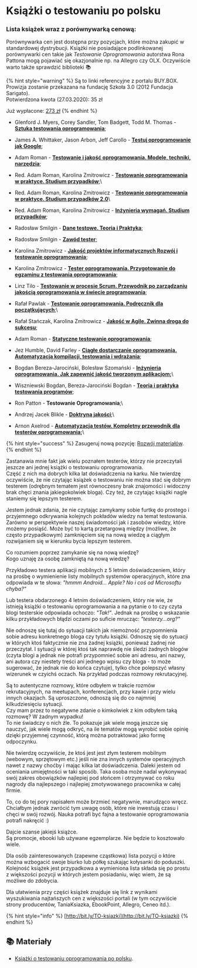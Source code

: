 # Książki o testowaniu po polsku

### Lista książek wraz z porównywarką cenową:

Porównywarka cen jest dostępna przy pozycjach, które można zakupić w standardowej dystrybucji. Książki nie posiadające podlinkowanej porównywarki cen takie jak _Testowanie Oprogramowania_ autorstwa Rona Pattona mogą pojawiać się okazjonalnie np. na Allegro czy OLX. Oczywiście warto także sprawdzić biblioteki 📚

{% hint style="warning" %}
Są to linki referencyjne z portalu BUY.BOX.\
Prowizja zostanie przekazana na fundację Szkoła 3.0 (2012 Fundacja Sarigato).\
Potwierdzona kwota (27.03.2020): 35 zł

Już wypłacone: [273 zł](https://www.facebook.com/groups/TestowanieOprogramowania/permalink/2565604450128784/)
{% endhint %}

* Glenford J. Myers, Corey Sandler, Tom Badgett, Todd M. Thomas - [**Sztuka testowania oprogramowania**](https://buybox.click/4917/buybox.html?oid=3068713);\
  &#x20;
* James A. Whittaker, Jason Arbon, Jeff Carollo - [**Testuj oprogramowanie jak Google**](https://buybox.click/4917/buybox.html?oid=4555220);\
  &#x20;
* Adam Roman - [**Testowanie i jakość oprogramowania. Modele, techniki, narzędzia**](https://buybox.click/4917/buybox.html?oid=29569915);\
  &#x20;
* Red. Adam Roman, Karolina Zmitrowicz - [**Testowanie oprogramowania w praktyce. Studium przypadków**](https://buybox.click/4917/buybox.html?oid=7650129);\

* Red. Adam Roman, Karolina Zmitrowicz - [**Testowanie oprogramowania w praktyce. Studium przypadków 2.0**](https://buybox.click/4917/buybox.html?oid=29569933)\

*   Red. Adam Roman, Karolina Zmitrowicz - [**Inżynieria wymagań. Studium przypadków**](https://buybox.click/4917/buybox.html?oid=23316085);


* Radosław Smilgin - [**Dane testowe. Teoria i Praktyka**](https://buybox.click/4917/buybox.html?oid=3082736);\
  &#x20;
* Radosław Smilgin - [**Zawód tester**;](https://buybox.click/1674/buybox.html?oid=39536804)\
  &#x20;
* Karolina Zmitrowicz - [**Jakość projektów informatycznych Rozwój i testowanie oprogramowania**](https://buybox.click/4917/buybox.html?oid=4973400);\
  &#x20;
* Karolina Zmitrowicz - [**Tester oprogramowania. Przygotowanie do egzaminu z testowania oprogramowania**](https://buybox.click/4917/buybox.html?oid=4662933);\
  &#x20;
* Linz Tilo - [**Testowanie w procesie Scrum. Przewodnik po zarządzaniu jakością oprogramowania w świecie programowania**](https://buybox.click/4917/buybox.html?oid=3089991);\
  &#x20;
* Rafał Pawlak - [**Testowanie oprogramowania. Podręcznik dla początkujących**](https://buybox.click/4917/buybox.html?oid=3288447);\

* Rafał Stańczak, Karolina Zmitrowicz - [**Jakość w Agile. Zwinna droga do sukcesu**](https://buybox.click/4917/buybox.html?oid=37124906);\
  &#x20;
* Adam Roman - [**Statyczne testowanie oprogramowania**](https://buybox.click/4917/buybox.html?oid=4086135);\
  &#x20;
* Jez Humble, David Farley - [**Ciągłe dostarczanie oprogramowania. Automatyzacja kompilacji, testowania i wdrażania**](https://buybox.click/4917/buybox.html?oid=3516129);\
  &#x20;
* Bogdan Bereza-Jarociński, Bolesław Szomański - [**Inżynieria oprogramowania. Jak zapewnić jakość tworzonym aplikacjom**](https://buybox.click/4917/buybox.html?oid=3080688)**;**\

* Wiszniewski Bogdan, Bereza-Jarociński Bogdan - [**Teoria i praktyka testowania programów**](https://buybox.click/4917/buybox.html?oid=15353453);\
  &#x20;
* Ron Patton - **Testowanie Oprogramowania**;\

* Andrzej Jacek Blikle - [**Doktryna jakości**](https://buybox.click/4917/buybox.html?oid=10016181);\

* Arnon Axelrod - [**Automatyzacja testów. Kompletny przewodnik dla testerów oprogramowania**](https://buybox.click/4917/buybox.html?oid=95598251)**;**\


{% hint style="success" %}
Zasugeruj nową pozycję: [Rozwój materiałów](../rozwoj-materialow.md).
{% endhint %}

Zastanawia mnie fakt jak wielu poznałem testerów, którzy nie przeczytali jeszcze ani jednej książki o testowaniu oprogramowania.\
Część z nich ma dobrych kilka lat doświadczenia na karku. Nie twierdzę oczywiście, że nie czytając książek o testowaniu nie można stać się dobrym testerem (odrębnym tematem jest równoczesny brak znajomości i widoczny brak chęci znania jakiegokolwiek bloga). Czy też, że czytając książki nagle staniemy się lepszym testerem.

Jestem jednak zdania, że nie czytając zamykamy sobie furtkę do prostego i przyjemnego odkrywania kolejnych pokładów wiedzy na temat testowania. Zarówno w perspektywie naszej świadomości jak i zasobów wiedzy, które możemy posiąść. Może być to kartą przetargową między (możliwe, że często przypadkowym) zamknięciem się na nową wiedzę a ciągłym rozwijaniem się w kierunku bycia lepszym testerem.

Co rozumiem poprzez zamykanie się na nową wiedzę?\
Kogo uznaję za osobę zamkniętą na nową wiedzę?

Przykładowo testera aplikacji mobilnych z 5 letnim doświadczeniem, który na prośbę o wymienienie listy mobilnych systemów operacyjnych, które zna odpowiada w te słowa: _"hmmm Android... Apple? No i coś od Microsoftu chyba?"_

Lub testera obdarzonego 4 letnim doświadczeniem, który nie wie, że istnieją książki o testowaniu oprogramowania a na pytanie o to czy czyta blogi testerskie odpowiada ochoczo: _"Tak!"_. Jednak na prośbę o wskazanie kilku przykładowych błądzi oczami po suficie mrucząc: _"testerzy...org?"_

Nie odnoszę się tutaj do sytuacji takich jak niemożność przypomnienia sobie adresu konkretnego bloga czy tytułu książki. Odnoszę się do sytuacji w których ktoś faktycznie nie zna żadnej książki, ponieważ żadnej nie przeczytał. I sytuacji w której ktoś tak naprawdę nie śledzi żadnych blogów (czyta blogi a jednak nie potrafi przypomnieć sobie ani adresu, ani nazwy, ani autora czy niestety treści ani jednego wpisu czy bloga - to może sugerować, że jednak nie do końca czytuje), tylko chce polepszyć własny wizerunek w czyichś oczach. Na przykład podczas rozmowy rekrutacyjnej.

Są to autentyczne rozmowy, które odbyłem w trakcie rozmów rekrutacyjnych, na meetupach, konferencjach, przy kawie i przy wielu innych okazjach. Są uproszczone, odnoszą się do co najmniej kilkudziesięciu sytuacji.\
Czy mam przez to negatywne zdanie o kimkolwiek z kim odbyłem taką rozmowę? W żadnym wypadku!\
To nie świadczy o nich źle. To pokazuje jak wiele mogą jeszcze się nauczyć, jak wiele mogą odkryć, na ile tematów mogą wyrobić sobie opinię dzięki przyjemnej czynność, którą można potraktować jako formę odpoczynku.

Nie twierdzę oczywiście, że ktoś jest jest złym testerem mobilnym (webowym, sprzętowym etc.) jeśli nie zna innych systemów operacyjnych nawet z nazwy choćby i mając kilka lat doświadczenia. Daleki jestem od oceniania umiejętności w taki sposób. Taka osoba może nadal wykonywać swój zakres obowiązków najlepiej pod słońcem i otrzymywać co roku nagrody dla najlepszego i najlepiej zmotywowanego pracownika w całej firmie.

To, co do tej pory napisałem może brzmieć negatywnie, marudząco wręcz. Chciałbym jednak zwrócić tym uwagę osób, które nie inwestują czasu i chęci w swój rozwój. Nauka potrafi być fajna a testowanie oprogramowania potrafi nakręcić :)

Dajcie szanse jakiejś książce.\
Są promocje, ebooki lub używane egzemplarze. Nie będzie to kosztowało wiele.

Dla osób zainteresowanych (zapewne cząstkowa) lista pozycji o które można wzbogacić swoje biurko lub półkę szukając kołysanki do poduszki. Kolejność książek jest przypadkowa a wymieniona lista składa się po prostu z większości pozycji w których jestem posiadaniu, więc wiem, że są możliwe do zdobycia.

Dla ułatwienia przy części książek znajduje się link z wynikami wyszukiwania najtańszych cen z większości portali (w tym oczywiście strony producentów, TaniaKsiazka, EbookPoint, Allegro, Ceneo itd.).

{% hint style="info" %}
[http://bit.ly/TO-ksiazki](http://bit.ly/TO-ksiazki)
{% endhint %}

## **📚 Materiały**

* [Książki o testowaniu oprogramowania po polsku](https://testujemy.mobi/ksiazki-o-testowaniu-oprogramowania-po-polsku/).
